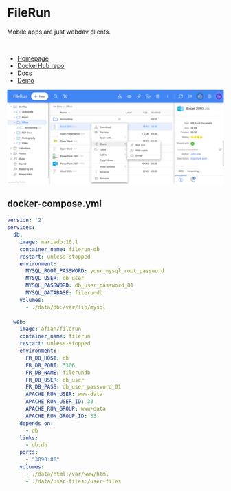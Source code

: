 # FileRun
Mobile apps are just webdav clients.

<br>

- [Homepage](https://filerun.com/)
- [DockerHub repo](https://hub.docker.com/r/afian/filerun/)
- [Docs](https://docs.filerun.com/)
- [Demo](https://demo.filerun.co/?username=admin&password=admin)

![Screenshot](filerun.jpg)


## docker-compose.yml
```yml
version: '2'
services:
  db:
    image: mariadb:10.1
    container_name: filerun-db
    restart: unless-stopped
    environment:
      MYSQL_ROOT_PASSWORD: your_mysql_root_password
      MYSQL_USER: db_user
      MYSQL_PASSWORD: db_user_password_01
      MYSQL_DATABASE: filerundb
    volumes:
      - ./data/db:/var/lib/mysql

  web:
    image: afian/filerun
    container_name: filerun
    restart: unless-stopped
    environment:
      FR_DB_HOST: db
      FR_DB_PORT: 3306
      FR_DB_NAME: filerundb
      FR_DB_USER: db_user
      FR_DB_PASS: db_user_password_01
      APACHE_RUN_USER: www-data
      APACHE_RUN_USER_ID: 33
      APACHE_RUN_GROUP: www-data
      APACHE_RUN_GROUP_ID: 33
    depends_on:
      - db
    links:
      - db:db
    ports:
      - "3090:80"
    volumes:
      - ./data/html:/var/www/html
      - ./data/user-files:/user-files
```
